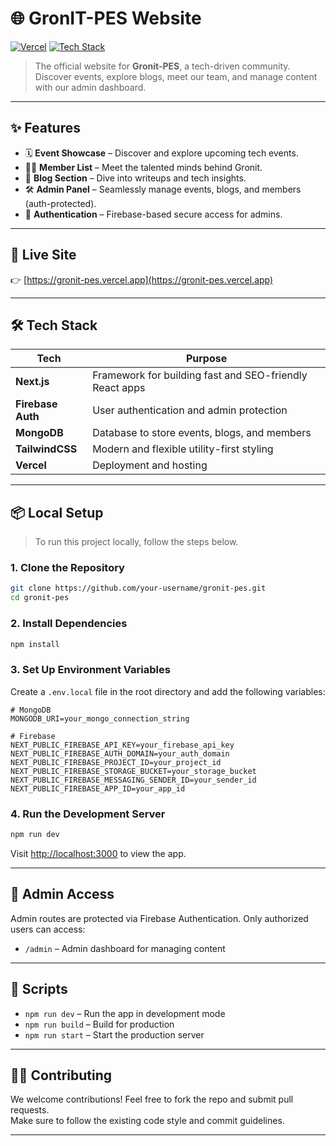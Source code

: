 
# 🌐 GronIT-PES Website

[![Vercel](https://img.shields.io/badge/Hosted%20on-Vercel-000?logo=vercel)](https://gronit-pes.vercel.app)
[![Tech Stack](https://img.shields.io/badge/Built%20with-Next.js%2C%20Firebase%2C%20MongoDB%2C%20TailwindCSS-0a0a0a)](#-tech-stack)

> The official website for **Gronit-PES**, a tech-driven community.  
> Discover events, explore blogs, meet our team, and manage content with our admin dashboard.

---

## ✨ Features

- 🗓️ **Event Showcase** – Discover and explore upcoming tech events.
- 🧑‍💼 **Member List** – Meet the talented minds behind Gronit.
- 📰 **Blog Section** – Dive into writeups and tech insights.
- 🛠️ **Admin Panel** – Seamlessly manage events, blogs, and members (auth-protected).
- 🔐 **Authentication** – Firebase-based secure access for admins.

---

## 🚀 Live Site

👉 [https://gronit-pes.vercel.app](https://gronit-pes.vercel.app)

---

## 🛠 Tech Stack

| Tech       | Purpose                        |
|------------|--------------------------------|
| **Next.js** | Framework for building fast and SEO-friendly React apps |
| **Firebase Auth** | User authentication and admin protection |
| **MongoDB** | Database to store events, blogs, and members |
| **TailwindCSS** | Modern and flexible utility-first styling |
| **Vercel** | Deployment and hosting |

---

## 📦 Local Setup

> To run this project locally, follow the steps below.

### 1. Clone the Repository

```bash
git clone https://github.com/your-username/gronit-pes.git
cd gronit-pes
```

### 2. Install Dependencies

```bash
npm install
```

### 3. Set Up Environment Variables

Create a `.env.local` file in the root directory and add the following variables:

```env
# MongoDB
MONGODB_URI=your_mongo_connection_string

# Firebase
NEXT_PUBLIC_FIREBASE_API_KEY=your_firebase_api_key
NEXT_PUBLIC_FIREBASE_AUTH_DOMAIN=your_auth_domain
NEXT_PUBLIC_FIREBASE_PROJECT_ID=your_project_id
NEXT_PUBLIC_FIREBASE_STORAGE_BUCKET=your_storage_bucket
NEXT_PUBLIC_FIREBASE_MESSAGING_SENDER_ID=your_sender_id
NEXT_PUBLIC_FIREBASE_APP_ID=your_app_id
```

### 4. Run the Development Server

```bash
npm run dev
```

Visit [http://localhost:3000](http://localhost:3000) to view the app.

---

## 🔐 Admin Access

Admin routes are protected via Firebase Authentication. Only authorized users can access:

- `/admin` – Admin dashboard for managing content

---

## 🧪 Scripts

- `npm run dev` – Run the app in development mode
- `npm run build` – Build for production
- `npm run start` – Start the production server

---

## 🧑‍💻 Contributing

We welcome contributions! Feel free to fork the repo and submit pull requests.  
Make sure to follow the existing code style and commit guidelines.

---
